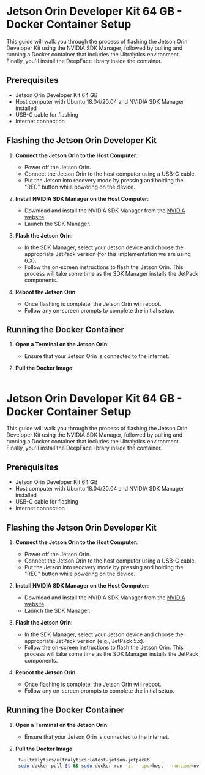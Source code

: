 # Jetson Orin Developer Kit 64 GB - Docker Container Setup

This guide will walk you through the process of flashing the Jetson Orin Developer Kit using the NVIDIA SDK Manager, followed by pulling and running a Docker container that includes the Ultralytics environment. Finally, you'll install the DeepFace library inside the container.

## Prerequisites

- Jetson Orin Developer Kit 64 GB
- Host computer with Ubuntu 18.04/20.04 and NVIDIA SDK Manager installed
- USB-C cable for flashing
- Internet connection

## Flashing the Jetson Orin Developer Kit

1. **Connect the Jetson Orin to the Host Computer**:
   - Power off the Jetson Orin.
   - Connect the Jetson Orin to the host computer using a USB-C cable.
   - Put the Jetson into recovery mode by pressing and holding the "REC" button while powering on the device.

2. **Install NVIDIA SDK Manager on the Host Computer**:
   - Download and install the NVIDIA SDK Manager from the [NVIDIA website](https://developer.nvidia.com/nvidia-sdk-manager).
   - Launch the SDK Manager.

3. **Flash the Jetson Orin**:
   - In the SDK Manager, select your Jetson device and choose the appropriate JetPack version (for this implementation we are using 6.X).
   - Follow the on-screen instructions to flash the Jetson Orin. This process will take some time as the SDK Manager installs the JetPack components.

4. **Reboot the Jetson Orin**:
   - Once flashing is complete, the Jetson Orin will reboot.
   - Follow any on-screen prompts to complete the initial setup.

## Running the Docker Container

1. **Open a Terminal on the Jetson Orin**:
   - Ensure that your Jetson Orin is connected to the internet.

2. **Pull the Docker Image**:
   ```bash
# Jetson Orin Developer Kit 64 GB - Docker Container Setup

This guide will walk you through the process of flashing the Jetson Orin Developer Kit using the NVIDIA SDK Manager, followed by pulling and running a Docker container that includes the Ultralytics environment. Finally, you'll install the DeepFace library inside the container.

## Prerequisites

- Jetson Orin Developer Kit 64 GB
- Host computer with Ubuntu 18.04/20.04 and NVIDIA SDK Manager installed
- USB-C cable for flashing
- Internet connection

## Flashing the Jetson Orin Developer Kit

1. **Connect the Jetson Orin to the Host Computer**:
   - Power off the Jetson Orin.
   - Connect the Jetson Orin to the host computer using a USB-C cable.
   - Put the Jetson into recovery mode by pressing and holding the "REC" button while powering on the device.

2. **Install NVIDIA SDK Manager on the Host Computer**:
   - Download and install the NVIDIA SDK Manager from the [NVIDIA website](https://developer.nvidia.com/nvidia-sdk-manager).
   - Launch the SDK Manager.

3. **Flash the Jetson Orin**:
   - In the SDK Manager, select your Jetson device and choose the appropriate JetPack version (e.g., JetPack 5.x).
   - Follow the on-screen instructions to flash the Jetson Orin. This process will take some time as the SDK Manager installs the JetPack components.

4. **Reboot the Jetson Orin**:
   - Once flashing is complete, the Jetson Orin will reboot.
   - Follow any on-screen prompts to complete the initial setup.

## Running the Docker Container

1. **Open a Terminal on the Jetson Orin**:
   - Ensure that your Jetson Orin is connected to the internet.

2. **Pull the Docker Image**:
   ```bash
    t=ultralytics/ultralytics:latest-jetson-jetpack6
    sudo docker pull $t && sudo docker run -it --ipc=host --runtime=nvidia $t

